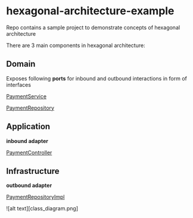 # hexagonal-architecture-example
Repo contains a sample project to demonstrate concepts of hexagonal architecture

There are 3 main components in hexagonal architecture:

## Domain

Exposes following **ports** for inbound and outbound interactions in form of interfaces

[PaymentService](./src/main/java/com.hexagonal/domain/port/PaymentService.java)

[PaymentRepository](./src/main/java/com.hexagonal/domain/port/PaymentRepository.java) 


## Application 

**inbound adapter**

[PaymentController](./src/main/java/com.hexagonal/application/adapter/PaymentController.java)
 

## Infrastructure 

**outbound adapter**

[PaymentRepositoryImpl](./src/main/java/com.hexagonal/infrastructure/adapter/PaymentRepositoryImpl.java)

![alt text][class_diagram.png]